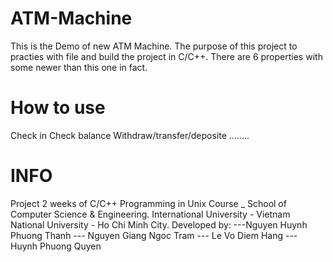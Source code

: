 # ATM-Machine
This is the Demo of new ATM Machine.
The purpose of this project to practies with file and build the project in C/C++.
There are 6 properties with some newer than this one in fact.
# How to use
Check in 
Check balance
Withdraw/transfer/deposite
........
# INFO
Project 2 weeks of C/C++ Programming in Unix Course _ School of Computer Science & Engineering.
International University - Vietnam National University - Ho Chi Minh City. 
Developed by: ---Nguyen Huynh Phuong Thanh --- Nguyen Giang Ngoc Tram --- Le Vo Diem Hang --- Huynh Phuong Quyen
